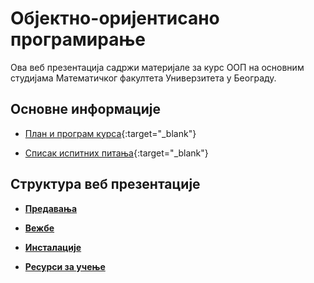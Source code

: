 # Објектно-оријентисано програмирање

Ова веб презентација садржи материјале за курс ООП на основним студијама Математичког факултета Универзитета у Београду.

## Основне информације

* [План и програм курса](/predavanja/info/P102_-_Objektno_orijentisano_programiranje.pdf){:target="_blank"}  

* [Списак испитних питања](/usmeni-ispiti/info/OOPIP2011.pdf){:target="_blank"}  

## Структура веб презентације

* **[Предавања](/predavanja/README.md)**

* **[Вежбе](/vezbe/README.md)**

* **[Инсталације](/INSTALACIJE.md)**

* **[Ресурси за учење](/RESURSI-ZA-UCENJE.md)**
